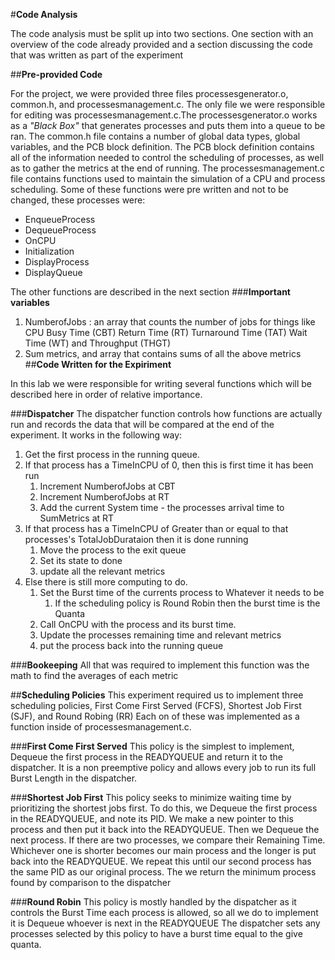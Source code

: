 #**Code Analysis**

The code analysis must be split up into two sections. One section with an overview of the code already provided and a section discussing the code that was written as part of the experiment 

##**Pre-provided Code**

For the project, we were provided three files processesgenerator.o, common.h, and  processesmanagement.c. 
The only file we were responsible for editing was processesmanagement.c.The  processesgenerator.o works as a *"Black Box"* that generates processes and puts them into a queue to be ran. The common.h file contains a number of global data types, global variables, and the PCB block definition. 
The PCB block definition contains all of the information needed to control the scheduling of processes, as well as to gather the metrics at the end of running. 
The processesmanagement.c file contains functions used to maintain the simulation of a CPU and process scheduling.
Some of these functions were pre written and not to be changed, these processes were:
- EnqueueProcess
- DequeueProcess
- OnCPU
- Initialization
- DisplayProcess
- DisplayQueue

The other functions are described in the next section
###**Important variables**
1. NumberofJobs : an array that counts the number of jobs for things like CPU Busy Time (CBT) Return Time (RT) Turnaround Time (TAT) Wait Time (WT) and Throughput (THGT)
2. Sum metrics, and array that contains sums of all the above metrics
##**Code Written for the Expiriment**

In this lab we were responsible for writing several functions which will be described here in order of relative importance.

###**Dispatcher**
The dispatcher function controls how functions are actually run and records the data that will be compared at the end of the experiment.
It works in the following way:
1. Get the first process in the running queue.
2. If that process has a TimeInCPU of 0, then this is first time it has been run
	1. Increment NumberofJobs at CBT
	2. Increment NumberofJobs at RT
	3. Add the current System time - the processes arrival time to SumMetrics at RT
3. If that process has a TimeInCPU of Greater than or equal to that processes's TotalJobDurataion then it is done running
	1. Move the process to the exit queue
	2. Set its state to done
	3. update all the relevant metrics
4. Else there is still more computing to do.
	1. Set the Burst time of the currents process to Whatever it needs to be
		1. If the scheduling policy is Round Robin then the burst time is the Quanta
	2. Call OnCPU with the process and its burst time. 
	3. Update the processes remaining time and relevant metrics
	4. put the process back into the running queue	

###**Bookeeping**
All that was required to implement this function was the math to find the averages of each metric

##**Scheduling Policies**
This experiment required us to implement three scheduling policies, First Come First Served (FCFS), Shortest Job First (SJF), and Round Robing (RR)
Each on of these was implemented as a function inside of processesmanagement.c.

###**First Come First Served**
This policy is the simplest to implement, Dequeue the first process in the READYQUEUE and return it to the dispatcher.
It is a non preemptive policy and allows every job to run its full Burst Length in the dispatcher.

###**Shortest Job First**
This policy seeks to minimize waiting time by prioritizing the shortest jobs first. To do this, we Dequeue the first process in the READYQUEUE, and note its PID.
 We make a new pointer to this process and then put it back into the READYQUEUE. Then we Dequeue the next process. If there are two processes, we compare their Remaining Time. Whichever one is shorter becomes our main process and the longer is
put back into the READYQUEUE. We repeat this until our second process has the same PID as our original process. The we return the minimum process found by comparison to the dispatcher 

###**Round Robin**
This policy is mostly handled by the dispatcher as it controls the Burst Time each process is allowed, so all we do to implement it is Dequeue whoever is next in the READYQUEUE
The dispatcher sets any processes selected by this policy to have a burst time equal to the give quanta. 


